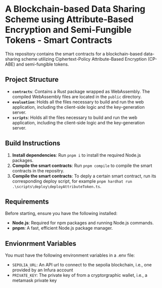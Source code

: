 # A Blockchain-based Data Sharing Scheme using Attribute-Based Encryption and Semi-Fungible Tokens - Smart Contracts

This repository contains the smart contracts for a blockchain-based data-sharing scheme utilizing Ciphertext-Policy Attribute-Based Encryption (CP-ABE) and semi-fungible tokens.

## Project Structure

- **`contracts`**: Contains a Rust package wrapped as WebAssembly. The compiled WebAssembly files are located in the `public` directory.
- **`evaluation`**: Holds all the files necessary to build and run the web application, including the client-side logic and the key-generation server.
- **`scripts`**: Holds all the files necessary to build and run the web application, including the client-side logic and the key-generation server.

## Build Instructions

1. **Install dependencies**: Run `pnpm i` to install the required Node.js packages.
2. **Compile the smart contracts**: Run `pnpm compile` to compile the smart contracts in the repositry.
3. **Compile the smart contracts**: To deply a certain smart contract, run its corresponding deploy script, for example `pnpm hardhat run .\scripts\deploy\deployAttributeToken.ts`.

## Requirements

Before starting, ensure you have the following installed:

- **Node.js**: Required for npm packages and running Node.js commands.
- **pnpm**: A fast, efficient Node.js package manager.

## Envionrment Variables

You must have the following environment variables in a .env file:

- `SEPOLIA_URL`: An API url to connect to the sepolia blockchain, i.e., one provided by an Infura account
- `PRIVATE_KEY`: The private key of from a cryptorgraphic wallet, i.e., a metamask private key
